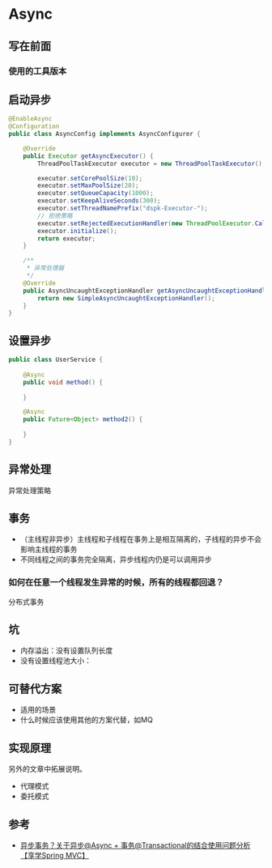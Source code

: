 Async
===

写在前面
---

### 使用的工具版本


启动异步
---

```java
@EnableAsync
@Configuration
public class AsyncConfig implements AsyncConfigurer {

    @Override
    public Executor getAsyncExecutor() {
    	ThreadPoolTaskExecutor executor = new ThreadPoolTaskExecutor();

    	executor.setCorePoolSize(10);
    	executor.setMaxPoolSize(20);
    	executor.setQueueCapacity(1000);
    	executor.setKeepAliveSeconds(300);
    	executor.setThreadNamePrefix("dspk-Executor-");
    	// 拒绝策略
    	executor.setRejectedExecutionHandler(new ThreadPoolExecutor.CallerRunsPolicy());
	    executor.initialize();
        return executor;
    }

	/**
	 * 异常处理器
	 */
	@Override
    public AsyncUncaughtExceptionHandler getAsyncUncaughtExceptionHandler() {
        return new SimpleAsyncUncaughtExceptionHandler();
    }
}
```

设置异步
---

```java
public class UserService {
    
    @Async
    public void method() {
    
    }

    @Async    
    public Future<Object> method2() {
        
    }
}
```

异常处理
---

异常处理策略

事务
---

- （主线程非异步）主线程和子线程在事务上是相互隔离的，子线程的异步不会影响主线程的事务
- 不同线程之间的事务完全隔离，异步线程内仍是可以调用异步

### 如何在任意一个线程发生异常的时候，所有的线程都回退？

分布式事务

坑
---

- 内存溢出：没有设置队列长度
- 没有设置线程池大小：

可替代方案
--

- 适用的场景
- 什么时候应该使用其他的方案代替，如MQ

实现原理
---

另外的文章中拓展说明。  

- 代理模式
- 委托模式

参考
---

- [异步事务？关于异步@Async + 事务@Transactional的结合使用问题分析【享学Spring MVC】](https://blog.csdn.net/f641385712/article/details/98642777)